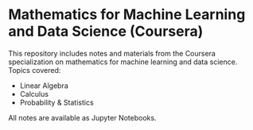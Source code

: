 # Mathematics for Machine Learning and Data Science (Coursera)

This repository includes notes and materials from the Coursera specialization on mathematics for machine learning and data science. Topics covered:

- Linear Algebra
- Calculus
- Probability & Statistics

All notes are available as Jupyter Notebooks.